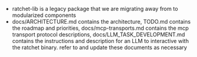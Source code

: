- ratchet-lib is a legacy package that we are migrating away from to modularized components
- docs/ARCHITECTURE.md contains the architecture, TODO.md contains the roadmap and priorities, docs/mcp-transports.md contains the mcp transport protocol descriptions, docs/LLM_TASK_DEVELOPMENT.md contains the instructions and description for an LLM to interactive with the ratchet binary. refer to and update these documents as necessary